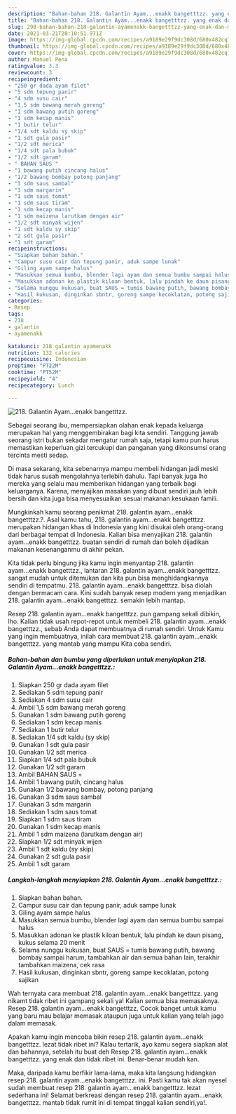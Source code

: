 ```yaml
---
description: "Bahan-bahan 218. Galantin Ayam...enakk bangetttzz. yang enak dan Mudah Dibuat"
title: "Bahan-bahan 218. Galantin Ayam...enakk bangetttzz. yang enak dan Mudah Dibuat"
slug: 298-bahan-bahan-218-galantin-ayamenakk-bangetttzz-yang-enak-dan-mudah-dibuat
date: 2021-03-21T20:10:51.971Z
image: https://img-global.cpcdn.com/recipes/a9189e29f9dc308d/680x482cq70/218-galantin-ayamenakk-bangetttzz-foto-resep-utama.jpg
thumbnail: https://img-global.cpcdn.com/recipes/a9189e29f9dc308d/680x482cq70/218-galantin-ayamenakk-bangetttzz-foto-resep-utama.jpg
cover: https://img-global.cpcdn.com/recipes/a9189e29f9dc308d/680x482cq70/218-galantin-ayamenakk-bangetttzz-foto-resep-utama.jpg
author: Manuel Pena
ratingvalue: 3.3
reviewcount: 3
recipeingredient:
- "250 gr dada ayam filet"
- "5 sdm tepung panir"
- "4 sdm susu cair"
- "1,5 sdm bawang merah goreng"
- "1 sdm bawang putih goreng"
- "1 sdm kecap manis"
- "1 butir telur"
- "1/4 sdt kaldu sy skip"
- "1 sdt gula pasir"
- "1/2 sdt merica"
- "1/4 sdt pala bubuk"
- "1/2 sdt garam"
- " BAHAN SAUS "
- "1 bawang putih cincang halus"
- "1/2 bawang bombay potong panjang"
- "3 sdm saus sambal"
- "3 sdm margarin"
- "1 sdm saus tomat"
- "1 sdm saus tiram"
- "1 sdm kecap manis"
- "1 sdm maizena larutkam dengan air"
- "1/2 sdt minyak wijen"
- "1 sdt kaldu sy skip"
- "2 sdt gula pasir"
- "1 sdt garam"
recipeinstructions:
- "Siapkan bahan bahan."
- "Campur susu cair dan tepung panir, aduk sampe lunak"
- "Giling ayam sampe halus"
- "Masukkan semua bumbu, blender lagi ayam dan semua bumbu sampai halus"
- "Masukkan adonan ke plastik kiloan bentuk, lalu pindah ke daun pisang, kukus selama 20 menit"
- "Selama nunggu kukusan, buat SAUS = tumis bawang putih, bawang bombay sampai harum, tambahkan air dan semua bahan lain, terakhir tambahkan maizena, cek rasa"
- "Hasil kukusan, dinginkan sbntr, goreng sampe kecoklatan, potong sajikan"
categories:
- Resep
tags:
- 218
- galantin
- ayamenakk

katakunci: 218 galantin ayamenakk 
nutrition: 132 calories
recipecuisine: Indonesian
preptime: "PT22M"
cooktime: "PT52M"
recipeyield: "4"
recipecategory: Lunch

---
```



![218. Galantin Ayam...enakk bangetttzz.](https://img-global.cpcdn.com/recipes/a9189e29f9dc308d/680x482cq70/218-galantin-ayamenakk-bangetttzz-foto-resep-utama.jpg)

Sebagai seorang ibu, mempersiapkan olahan enak kepada keluarga merupakan hal yang menggembirakan bagi kita sendiri. Tanggung jawab seorang istri bukan sekadar mengatur rumah saja, tetapi kamu pun harus memastikan keperluan gizi tercukupi dan panganan yang dikonsumsi orang tercinta mesti sedap.

Di masa  sekarang, kita sebenarnya mampu membeli hidangan jadi meski tidak harus susah mengolahnya terlebih dahulu. Tapi banyak juga lho mereka yang selalu mau memberikan hidangan yang terbaik bagi keluarganya. Karena, menyajikan masakan yang dibuat sendiri jauh lebih bersih dan kita juga bisa menyesuaikan sesuai makanan kesukaan famili. 



Mungkinkah kamu seorang penikmat 218. galantin ayam...enakk bangetttzz.?. Asal kamu tahu, 218. galantin ayam...enakk bangetttzz. merupakan hidangan khas di Indonesia yang kini disukai oleh orang-orang dari berbagai tempat di Indonesia. Kalian bisa menyajikan 218. galantin ayam...enakk bangetttzz. buatan sendiri di rumah dan boleh dijadikan makanan kesenanganmu di akhir pekan.

Kita tidak perlu bingung jika kamu ingin menyantap 218. galantin ayam...enakk bangetttzz., lantaran 218. galantin ayam...enakk bangetttzz. sangat mudah untuk ditemukan dan kita pun bisa menghidangkannya sendiri di tempatmu. 218. galantin ayam...enakk bangetttzz. bisa diolah dengan bermacam cara. Kini sudah banyak resep modern yang menjadikan 218. galantin ayam...enakk bangetttzz. semakin lebih mantap.

Resep 218. galantin ayam...enakk bangetttzz. pun gampang sekali dibikin, lho. Kalian tidak usah repot-repot untuk membeli 218. galantin ayam...enakk bangetttzz., sebab Anda dapat membuatnya di rumah sendiri. Untuk Kamu yang ingin membuatnya, inilah cara membuat 218. galantin ayam...enakk bangetttzz. yang mantab yang mampu Kita coba sendiri.

<!--inarticleads1-->

##### Bahan-bahan dan bumbu yang diperlukan untuk menyiapkan 218. Galantin Ayam...enakk bangetttzz.:

1. Siapkan 250 gr dada ayam filet
1. Sediakan 5 sdm tepung panir
1. Sediakan 4 sdm susu cair
1. Ambil 1,5 sdm bawang merah goreng
1. Gunakan 1 sdm bawang putih goreng
1. Sediakan 1 sdm kecap manis
1. Sediakan 1 butir telur
1. Sediakan 1/4 sdt kaldu (sy skip)
1. Gunakan 1 sdt gula pasir
1. Gunakan 1/2 sdt merica
1. Siapkan 1/4 sdt pala bubuk
1. Gunakan 1/2 sdt garam
1. Ambil  BAHAN SAUS =
1. Ambil 1 bawang putih, cincang halus
1. Gunakan 1/2 bawang bombay, potong panjang
1. Gunakan 3 sdm saus sambal
1. Gunakan 3 sdm margarin
1. Sediakan 1 sdm saus tomat
1. Siapkan 1 sdm saus tiram
1. Gunakan 1 sdm kecap manis
1. Ambil 1 sdm maizena (larutkam dengan air)
1. Siapkan 1/2 sdt minyak wijen
1. Ambil 1 sdt kaldu (sy skip)
1. Gunakan 2 sdt gula pasir
1. Ambil 1 sdt garam




<!--inarticleads2-->

##### Langkah-langkah menyiapkan 218. Galantin Ayam...enakk bangetttzz.:

1. Siapkan bahan bahan.
1. Campur susu cair dan tepung panir, aduk sampe lunak
1. Giling ayam sampe halus
1. Masukkan semua bumbu, blender lagi ayam dan semua bumbu sampai halus
1. Masukkan adonan ke plastik kiloan bentuk, lalu pindah ke daun pisang, kukus selama 20 menit
1. Selama nunggu kukusan, buat SAUS = tumis bawang putih, bawang bombay sampai harum, tambahkan air dan semua bahan lain, terakhir tambahkan maizena, cek rasa
1. Hasil kukusan, dinginkan sbntr, goreng sampe kecoklatan, potong sajikan




Wah ternyata cara membuat 218. galantin ayam...enakk bangetttzz. yang nikamt tidak ribet ini gampang sekali ya! Kalian semua bisa memasaknya. Resep 218. galantin ayam...enakk bangetttzz. Cocok banget untuk kamu yang baru mau belajar memasak ataupun juga untuk kalian yang telah jago dalam memasak.

Apakah kamu ingin mencoba bikin resep 218. galantin ayam...enakk bangetttzz. lezat tidak ribet ini? Kalau tertarik, ayo kamu segera siapkan alat dan bahannya, setelah itu buat deh Resep 218. galantin ayam...enakk bangetttzz. yang enak dan tidak ribet ini. Benar-benar mudah kan. 

Maka, daripada kamu berfikir lama-lama, maka kita langsung hidangkan resep 218. galantin ayam...enakk bangetttzz. ini. Pasti kamu tak akan nyesel sudah membuat resep 218. galantin ayam...enakk bangetttzz. lezat sederhana ini! Selamat berkreasi dengan resep 218. galantin ayam...enakk bangetttzz. mantab tidak rumit ini di tempat tinggal kalian sendiri,ya!.

